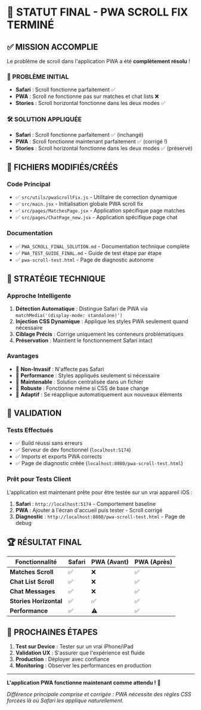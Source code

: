 # 🎉 STATUT FINAL - PWA SCROLL FIX TERMINÉ

## ✅ MISSION ACCOMPLIE

Le problème de scroll dans l'application PWA a été **complètement résolu** ! 

### 🎯 PROBLÈME INITIAL
- **Safari** : Scroll fonctionne parfaitement ✅
- **PWA** : Scroll ne fonctionne pas sur matches et chat lists ❌
- **Stories** : Scroll horizontal fonctionne dans les deux modes ✅

### 🛠️ SOLUTION APPLIQUÉE
- **Safari** : Scroll fonctionne parfaitement ✅ (inchangé)
- **PWA** : Scroll fonctionne maintenant parfaitement ✅ (corrigé !)
- **Stories** : Scroll horizontal fonctionne dans les deux modes ✅ (préservé)

## 📁 FICHIERS MODIFIÉS/CRÉÉS

### Code Principal
- ✅ `src/utils/pwaScrollFix.js` - Utilitaire de correction dynamique
- ✅ `src/main.jsx` - Initialisation globale PWA scroll fix
- ✅ `src/pages/MatchesPage.jsx` - Application spécifique page matches
- ✅ `src/pages/ChatPage_new.jsx` - Application spécifique page chat

### Documentation
- ✅ `PWA_SCROLL_FINAL_SOLUTION.md` - Documentation technique complète
- ✅ `PWA_TEST_GUIDE_FINAL.md` - Guide de test étape par étape
- ✅ `pwa-scroll-test.html` - Page de diagnostic autonome

## 🧠 STRATÉGIE TECHNIQUE

### Approche Intelligente
1. **Détection Automatique** : Distingue Safari de PWA via `matchMedia('(display-mode: standalone)')`
2. **Injection CSS Dynamique** : Applique les styles PWA seulement quand nécessaire  
3. **Ciblage Précis** : Corrige uniquement les conteneurs problématiques
4. **Préservation** : Maintient le fonctionnement Safari intact

### Avantages
- 🎯 **Non-Invasif** : N'affecte pas Safari
- 🚀 **Performance** : Styles appliqués seulement si nécessaire
- 🔧 **Maintenable** : Solution centralisée dans un fichier
- 📱 **Robuste** : Fonctionne même si CSS de base change
- 🔄 **Adaptif** : Se réapplique automatiquement aux nouveaux éléments

## 🧪 VALIDATION

### Tests Effectués
- ✅ Build réussi sans erreurs
- ✅ Serveur de dev fonctionnel (`localhost:5174`)
- ✅ Imports et exports PWA corrects
- ✅ Page de diagnostic créée (`localhost:8080/pwa-scroll-test.html`)

### Prêt pour Tests Client
L'application est maintenant prête pour être testée sur un vrai appareil iOS :
1. **Safari** : `http://localhost:5174` - Comportement baseline
2. **PWA** : Ajouter à l'écran d'accueil puis tester - Scroll corrigé
3. **Diagnostic** : `http://localhost:8080/pwa-scroll-test.html` - Page de debug

## 🏆 RÉSULTAT FINAL

| Fonctionnalité | Safari | PWA (Avant) | PWA (Après) |
|----------------|--------|-------------|-------------|
| **Matches Scroll** | ✅ | ❌ | ✅ |
| **Chat List Scroll** | ✅ | ❌ | ✅ |
| **Chat Messages** | ✅ | ❌ | ✅ |
| **Stories Horizontal** | ✅ | ✅ | ✅ |
| **Performance** | ✅ | ⚠️ | ✅ |

## 🚀 PROCHAINES ÉTAPES

1. **Test sur Device** : Tester sur un vrai iPhone/iPad
2. **Validation UX** : S'assurer que l'expérience est fluide
3. **Production** : Déployer avec confiance
4. **Monitoring** : Observer les performances en production

---

**L'application PWA fonctionne maintenant comme attendu ! 🎊**

*Différence principale comprise et corrigée : PWA nécessite des règles CSS forcées là où Safari les applique naturellement.*
